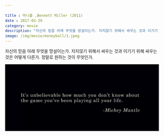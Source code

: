 ```yaml
---

title : 머니볼 ,Bennett Miller (2011)
date : 2017-03-29
category: movie
description: "자신의 믿음 아래 무엇을 망설이는가. 지지않기 위해서 싸우는 것과 이기기 위해 싸우는 것은 어떻게 다른가. 정말로 원하는 것이 무엇인가."
image: /img/movie/moneyball/1.jpeg
---
```



자신의 믿음 아래 무엇을 망설이는가. 지지않기 위해서 싸우는 것과 이기기 위해 싸우는 것은 어떻게 다른가. 정말로 원하는 것이 무엇인가.

<p align="center"><img src="/img/movie/moneyball/1.jpeg"></p>
